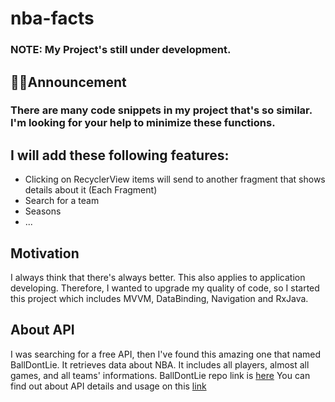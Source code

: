 # nba-facts
### NOTE: My Project's still under development.

## 📢📢Announcement
### There are many code snippets in my project that's so similar. I'm looking for your help to minimize these functions.

## I will add these following features:
  * Clicking on RecyclerView items will send to another fragment that shows details about it (Each Fragment)
  * Search for a team
  * Seasons
  * ...

## Motivation
I always think that there's always better. This also applies to application developing. Therefore, I wanted to upgrade my quality of code,
so I started this project which includes MVVM, DataBinding, Navigation and RxJava.

## About API
I was searching for a free API, then I've found this amazing one that named BallDontLie.
It retrieves data about NBA. It includes all players, almost all games, and all teams' informations.
BallDontLie repo link is [here](https://github.com/ynnadkrap/balldontlie)
You can find out about API details and usage on this [link](http://www.balldontlie.io)
